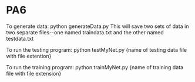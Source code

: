 # PA6

To generate data: python generateData.py
    This will save two sets of data in two separate files--one named traindata.txt and the other named testdata.txt

To run the testing program: python testMyNet.py {name of testing data file with file extention}

To run the training program: python trainMyNet.py {name of training data file with file extension}